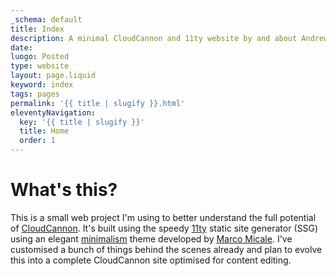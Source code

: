 ```yaml
---
_schema: default
title: Index
description: A minimal CloudCannon and 11ty website by and about Andrew Long.
date:
luogo: Posted
type: website
layout: page.liquid
keyword: index
tags: pages
permalink: '{{ title | slugify }}.html'
eleventyNavigation:
  key: '{{ title | slugify }}'
  title: Home
  order: 1
---
```

# What's this?

This is a small web project I'm using to better understand the full potential of <a href="https://cloudcannon.com" target="_blank" rel="noopener">CloudCannon</a>. It's built using the speedy <a href="https://www.11ty.dev/" target="_blank" rel="noopener">11ty</a> static site generator (SSG) using an elegant <a href="https://github.com/MarcoMicale/Minimalism" target="_blank" rel="noopener">minimalism</a> theme developed by&nbsp;<a href="https://github.com/MarcoMicale" target="_blank" rel="noopener">Marco Micale</a>. I've customised a bunch of things behind the scenes already and plan to evolve this into a complete CloudCannon site optimised for content editing.